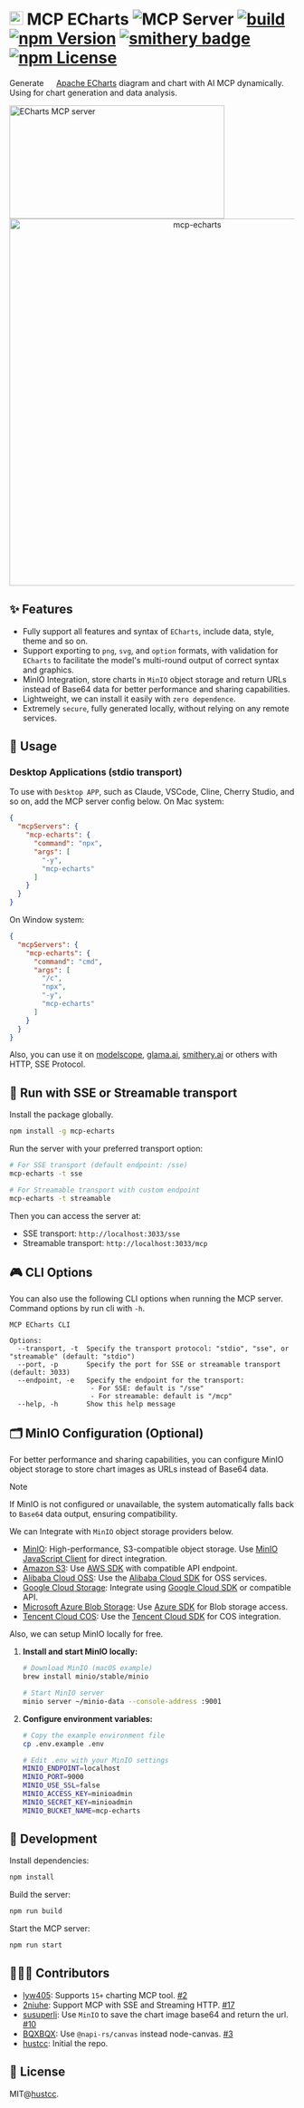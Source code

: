 # <img src="https://echarts.apache.org/zh/images/favicon.png" height="24"/> MCP ECharts ![](https://badge.mcpx.dev?type=server 'MCP Server')  [![build](https://github.com/hustcc/mcp-echarts/actions/workflows/build.yml/badge.svg)](https://github.com/hustcc/mcp-echarts/actions/workflows/build.yml) [![npm Version](https://img.shields.io/npm/v/mcp-echarts.svg)](https://www.npmjs.com/package/mcp-echarts) [![smithery badge](https://smithery.ai/badge/@hustcc/mcp-echarts)](https://smithery.ai/server/@hustcc/mcp-echarts) [![npm License](https://img.shields.io/npm/l/mcp-echarts.svg)](https://www.npmjs.com/package/mcp-echarts)

Generate <img src="https://echarts.apache.org/zh/images/favicon.png" height="14"/> [Apache ECharts](https://echarts.apache.org/) diagram and chart with AI MCP dynamically. Using for chart generation and data analysis.

<a href="https://glama.ai/mcp/servers/@hustcc/mcp-echarts">
  <img width="380" height="200" src="https://glama.ai/mcp/servers/@hustcc/mcp-echarts/badge" alt="ECharts MCP server" />
</a>

<div align="center">
  <img width="648" alt="mcp-echarts" src="https://mdn.alipayobjects.com/huamei_1gdzij/afts/img/A*s3w3SpMMPDQAAAAARzAAAAgAemB7AQ/original" />
</div>

## ✨ Features

- Fully support all features and syntax of `ECharts`, include data, style, theme and so on.
- Support exporting to `png`, `svg`, and `option` formats, with validation for `ECharts` to facilitate the model's multi-round output of correct syntax and graphics.
- MinIO Integration, store charts in `MinIO` object storage and return URLs instead of Base64 data for better performance and sharing capabilities.
- Lightweight, we can install it easily with `zero dependence`.
- Extremely `secure`, fully generated locally, without relying on any remote services.


## 🤖 Usage

### Desktop Applications (stdio transport)

To use with `Desktop APP`, such as Claude, VSCode, Cline, Cherry Studio, and so on, add the  MCP server config below. On Mac system:

```json
{
  "mcpServers": {
    "mcp-echarts": {
      "command": "npx",
      "args": [
        "-y",
        "mcp-echarts"
      ]
    }
  }
}
```

On Window system:

```json
{
  "mcpServers": {
    "mcp-echarts": {
      "command": "cmd",
      "args": [
        "/c",
        "npx",
        "-y",
        "mcp-echarts"
      ]
    }
  }
}
```

Also, you can use it on [modelscope](https://www.modelscope.cn/mcp/servers/hustcc/MCP-ECharts), [glama.ai](https://glama.ai/mcp/servers/@hustcc/mcp-echarts), [smithery.ai](https://smithery.ai/server/@hustcc/mcp-echarts) or others with HTTP, SSE Protocol.


## 🚰 Run with SSE or Streamable transport

Install the package globally.

```bash
npm install -g mcp-echarts
```

Run the server with your preferred transport option:

```bash
# For SSE transport (default endpoint: /sse)
mcp-echarts -t sse

# For Streamable transport with custom endpoint
mcp-echarts -t streamable
```

Then you can access the server at:
- SSE transport: `http://localhost:3033/sse`
- Streamable transport: `http://localhost:3033/mcp`


## 🎮 CLI Options

You can also use the following CLI options when running the MCP server. Command options by run cli with `-h`.

```plain
MCP ECharts CLI

Options:
  --transport, -t  Specify the transport protocol: "stdio", "sse", or "streamable" (default: "stdio")
  --port, -p       Specify the port for SSE or streamable transport (default: 3033)
  --endpoint, -e   Specify the endpoint for the transport:
                    - For SSE: default is "/sse"
                    - For streamable: default is "/mcp"
  --help, -h       Show this help message
```


## 🗂️ MinIO Configuration (Optional)

For better performance and sharing capabilities, you can configure MinIO object storage to store chart images as URLs instead of Base64 data.

> [!NOTE]
> If MinIO is not configured or unavailable, the system automatically falls back to `Base64` data output, ensuring compatibility.

We can Integrate with `MinIO` object storage providers below.

 - [MinIO](https://min.io/): High-performance, S3-compatible object storage. Use [MinIO JavaScript Client](https://min.io/docs/minio/linux/developers/javascript/minio-javascript.html) for direct integration.
 - [Amazon S3](https://aws.amazon.com/s3/): Use [AWS SDK](https://aws.amazon.com/sdk-for-javascript/) with compatible API endpoint.
 - [Alibaba Cloud OSS](https://www.alibabacloud.com/product/object-storage-service): Use the [Alibaba Cloud SDK](https://www.alibabacloud.com/help/en/sdk) for OSS services.
 - [Google Cloud Storage](https://cloud.google.com/storage): Integrate using [Google Cloud SDK](https://cloud.google.com/sdk) or compatible API.
 - [Microsoft Azure Blob Storage](https://azure.microsoft.com/en-us/products/storage/blobs): Use [Azure SDK](https://azure.microsoft.com/en-us/downloads/) for Blob storage access.
 - [Tencent Cloud COS](https://intl.cloud.tencent.com/product/cos): Use the [Tencent Cloud SDK](https://intl.cloud.tencent.com/document/product/436/6474) for COS integration.

Also, we can setup MinIO locally for free.

1. **Install and start MinIO locally:**

   ```bash
   # Download MinIO (macOS example)
   brew install minio/stable/minio
   
   # Start MinIO server
   minio server ~/minio-data --console-address :9001
   ```

3. **Configure environment variables:**

   ```bash
   # Copy the example environment file
   cp .env.example .env
   
   # Edit .env with your MinIO settings
   MINIO_ENDPOINT=localhost
   MINIO_PORT=9000
   MINIO_USE_SSL=false
   MINIO_ACCESS_KEY=minioadmin
   MINIO_SECRET_KEY=minioadmin
   MINIO_BUCKET_NAME=mcp-echarts
   ```


## 🔨 Development

Install dependencies:

```bash
npm install
```

Build the server:

```bash
npm run build
```

Start the MCP server:

```bash
npm run start
```


## 🧑🏻‍💻 Contributors

- [lyw405](https://github.com/lyw405): Supports `15+` charting MCP tool. [#2](https://github.com/hustcc/mcp-echarts/issues/2)
- [2niuhe](https://github.com/2niuhe): Support MCP with SSE and Streaming HTTP. [#17](https://github.com/hustcc/mcp-echarts/issues/17)
- [susuperli](https://github.com/susuperli): Use `MinIO` to save the chart image base64 and return the url. [#10](https://github.com/hustcc/mcp-echarts/issues/10)
- [BQXBQX](https://github.com/BQXBQX): Use `@napi-rs/canvas` instead node-canvas. [#3](https://github.com/hustcc/mcp-echarts/issues/3)
- [hustcc](https://github.com/hustcc): Initial the repo.


## 📄 License

MIT@[hustcc](https://github.com/hustcc).
